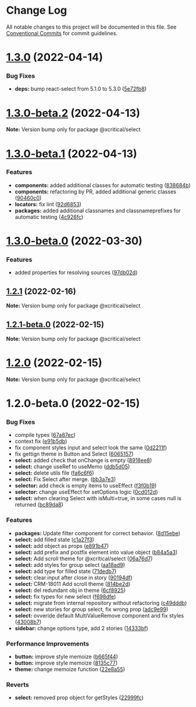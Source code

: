 # Change Log

All notable changes to this project will be documented in this file.
See [Conventional Commits](https://conventionalcommits.org) for commit guidelines.

# [1.3.0](https://github.com/xcritical-software/xc-front-kit/compare/@xcritical/select@1.3.0-beta.2...@xcritical/select@1.3.0) (2022-04-14)


### Bug Fixes

* **deps:** bump react-select from 5.1.0 to 5.3.0 ([5e72fb8](https://github.com/xcritical-software/xc-front-kit/commit/5e72fb89d2dd81bc16b6904e6a1e3e23f22388a4))





# [1.3.0-beta.2](https://github.com/xcritical-software/xc-front-kit/compare/@xcritical/select@1.3.0-beta.1...@xcritical/select@1.3.0-beta.2) (2022-04-13)

**Note:** Version bump only for package @xcritical/select





# [1.3.0-beta.1](https://github.com/xcritical-software/xc-front-kit/compare/@xcritical/select@1.3.0-beta.0...@xcritical/select@1.3.0-beta.1) (2022-04-13)


### Features

* **components:** added additional classes for automatic testing ([838684b](https://github.com/xcritical-software/xc-front-kit/commit/838684b1e96cd2a9a40620e7a67cb49b78c594b1))
* **components:** refactoring by PR, added additional generic classes ([90460c0](https://github.com/xcritical-software/xc-front-kit/commit/90460c0a573d606cd0956e526c81b068842c0685))
* **locators:** fix lint ([92d6853](https://github.com/xcritical-software/xc-front-kit/commit/92d6853938e622b3453438b91f7c4e2151550aab))
* **packages:** added additional classnames and classnameprefixes for automatic testing ([4c926fc](https://github.com/xcritical-software/xc-front-kit/commit/4c926fc7439650c7f0a71bcda6c06a4810e41276))





# [1.3.0-beta.0](https://github.com/xcritical-software/xc-front-kit/compare/@xcritical/select@1.2.1...@xcritical/select@1.3.0-beta.0) (2022-03-30)


### Features

* added properties for resolving sources ([97db02d](https://github.com/xcritical-software/xc-front-kit/commit/97db02d3db87f45c151befbdb3d6e43f44d66997))





## [1.2.1](https://github.com/xcritical-software/xc-front-kit/compare/@xcritical/select@1.2.1-beta.0...@xcritical/select@1.2.1) (2022-02-16)

**Note:** Version bump only for package @xcritical/select





## [1.2.1-beta.0](https://github.com/xcritical-software/xc-front-kit/compare/@xcritical/select@1.2.0...@xcritical/select@1.2.1-beta.0) (2022-02-15)

**Note:** Version bump only for package @xcritical/select





# [1.2.0](https://github.com/xcritical-software/xc-front-kit/compare/@xcritical/select@1.2.0-beta.0...@xcritical/select@1.2.0) (2022-02-15)

**Note:** Version bump only for package @xcritical/select





# 1.2.0-beta.0 (2022-02-15)


### Bug Fixes

* compile types ([67a87ec](https://github.com/xcritical-software/xc-front-kit/commit/67a87ecdec159e9f613a0836ee4189c508ef7f7e))
* context fix ([e91b5db](https://github.com/xcritical-software/xc-front-kit/commit/e91b5db518430d99fe96f8486aa30c8de7bd79a9))
* fix component styles input and select look the same ([0d2211f](https://github.com/xcritical-software/xc-front-kit/commit/0d2211f7857361263e0484fcf98566f046413aca))
* fix gettign theme in Button and Select ([6065157](https://github.com/xcritical-software/xc-front-kit/commit/606515752b663f06318d94f3a5976a95e0341637))
* **select:** added check that onChange is empty ([8918ee8](https://github.com/xcritical-software/xc-front-kit/commit/8918ee8db482c572c911566e3e1b669db7be62f8))
* **select:** change useRef to useMemo ([ddb5d05](https://github.com/xcritical-software/xc-front-kit/commit/ddb5d05caae6bd8a5c654a21bee97fa258ac0aa2))
* **select:** delete utils file ([fa6c6f6](https://github.com/xcritical-software/xc-front-kit/commit/fa6c6f6202323e738d41bb60db7c903702cf1ed0))
* **select:** Fix Select after merge. ([bb3a7e3](https://github.com/xcritical-software/xc-front-kit/commit/bb3a7e320a2035ae2e8282ed649513c87b877257))
* **selector:** add check is empty items to useEffect ([f3f0b19](https://github.com/xcritical-software/xc-front-kit/commit/f3f0b1932224d44705ee26b46baf42043796471c))
* **selector:** change useEffect for setOptions logic ([0cd012d](https://github.com/xcritical-software/xc-front-kit/commit/0cd012ddb31a293a59b68c462c60c756c5765eb4))
* **select:** when clearing Select with isMulti=true, in some cases null is returned ([bc89da8](https://github.com/xcritical-software/xc-front-kit/commit/bc89da8bae42478ab1594eaa3874fb2dbc7ba68f))


### Features

* **packages:** Update filter component for correct behavior. ([8d15ebe](https://github.com/xcritical-software/xc-front-kit/commit/8d15ebe769b0f610a986eeba6e8bf91a237d0ea5))
* **select:** add filled state ([c1a27f3](https://github.com/xcritical-software/xc-front-kit/commit/c1a27f390981064da36eecd888315c26365cbe4e))
* **select:** add object as props ([e891b47](https://github.com/xcritical-software/xc-front-kit/commit/e891b4799c634a3bfd057e6ff5bacba0138ad298))
* **select:** add prefix and postfix element into value object ([b84a5a3](https://github.com/xcritical-software/xc-front-kit/commit/b84a5a36f2f9dec69465e044323485a94b8a1484))
* **select:** Add scroll theme for @xcritical/select ([06a76d7](https://github.com/xcritical-software/xc-front-kit/commit/06a76d761c349792c8e07c3e6c36ed8f92007382))
* **select:** add styles for group select ([aa18ad9](https://github.com/xcritical-software/xc-front-kit/commit/aa18ad97bcf12fefd5b3d53f8f2d7ce7a8af4dc1))
* **select:** add type for filled state ([71dedb7](https://github.com/xcritical-software/xc-front-kit/commit/71dedb7beae45b587a73f141736ebfd19cfc7d35))
* **select:** clear input after close in story ([90194df](https://github.com/xcritical-software/xc-front-kit/commit/90194dfd0b1e3280518a8caac4b56baf049abea1))
* **select:** CRM-18011 Add scroll theme ([814be2d](https://github.com/xcritical-software/xc-front-kit/commit/814be2d595fc0003017d353a7ee67de644e05c0e))
* **select:** del redundant obj in theme ([6cf8925](https://github.com/xcritical-software/xc-front-kit/commit/6cf892516a365132c9b773e7602cb43b50e03d29))
* **select:** fix types for new select ([f698dfe](https://github.com/xcritical-software/xc-front-kit/commit/f698dfeeda4cb08eb6e2f297d41cbcf70585de20))
* **select:** migrate from internal repository without refactoring ([c49dddb](https://github.com/xcritical-software/xc-front-kit/commit/c49dddb5dd8a2674f5f221818fd12a077845163e))
* **select:** new stories for group select, fix wrong prop ([adc9e99](https://github.com/xcritical-software/xc-front-kit/commit/adc9e999a779a4a03dff672775056230679ea120))
* **select:** ovveride default MultiValueRemove component and fix styles ([43008b7](https://github.com/xcritical-software/xc-front-kit/commit/43008b7756cf6066f9e6c756036df8efae07c479))
* **sidebar:** change options type, add 2 stories ([14333bf](https://github.com/xcritical-software/xc-front-kit/commit/14333bf7f4d3f13c7a8d042319ac6ed2dbf3dd13))


### Performance Improvements

* **button:** improve style memoize ([b665f44](https://github.com/xcritical-software/xc-front-kit/commit/b665f447082a1a8f4ff2b8ba1f197028e96e51ce))
* **button:** improve style memoize ([8135c77](https://github.com/xcritical-software/xc-front-kit/commit/8135c77a7399dee6fde7e0142177f6f03d1b9319))
* **theme:** change memoize function ([22e8a55](https://github.com/xcritical-software/xc-front-kit/commit/22e8a55d481d04cd9510ab3b5bea3e10f36afcea))


### Reverts

* **select:** removed prop object for getStyles ([22999fc](https://github.com/xcritical-software/xc-front-kit/commit/22999fc463adefd713d1a4b3bd213a6a05b2b7e1))
